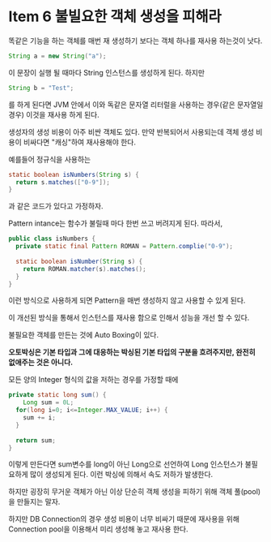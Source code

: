 # Item 6 불빌요한 객체 생성을 피해라

똑같은 기능을 하는 객체를 매번 재 생성하기 보다는 객체 하나를 재사용 하는것이 낫다.

```java
String a = new String("a");
```

이 문장이 실행 될 때마다 String 인스턴스를 생성하게 된다. 하지만

```java
String b = "Test";
```

를 하게 된다면 JVM 안에서 이와 독같은 문자열 리터럴을 사용하는 경우(같은 문자열일 경우) 이것을 재사용 하게 된다.



생성자의 생성 비용이 아주 비싼 객체도 있다. 만약 반복되어서 사용되는데 객체 생성 비용이 비싸다면 "캐싱"하여 재사용해야 한다.

예를들어 정규식을 사용하는

```java
static boolean isNumbers(String s) {
  return s.matches(["0-9"]);
}
```

과 같은 코드가 있다고 가정하자.

Pattern intance는 함수가 불릴때 마다 한번 쓰고 버려지게 된다. 따라서,

```java
public class isNumbers {
  private static final Pattern ROMAN = Pattern.complie("0-9");
  
  static boolean isNumber(String s) {
    return ROMAN.matcher(s).matches();
  }
}
```

이런 방식으로 사용하게 되면 Pattern을 매번 생성하지 않고 사용할 수 있게 된다.

이 개선된 방식을 통해서 인스턴스를 재사용 함으로 인해서 성능을 개선 할 수 있다.



불필요한 객체를 만든는 것에 Auto Boxing이 있다. 

__오토박싱은 기본 타입과 그에 대응하는 박싱된 기본 타입의 구분을 흐려주지만, 완전히 없애주는 것은 아니다.__

모든 양의 Integer 형식의 값을 저하는 경우를 가정할 때에

```java
private static long sum() {
	Long sum = 0L;
  for(long i=0; i<=Integer.MAX_VALUE; i++) {
    sum += i;
  }
  
  return sum;
}
```

이렇게 만든다면 sum변수를 long이 아닌 Long으로 선언하여 Long 인스턴스가 불필요하게 많이 생성되게 된다. 이런 박싱에 의해서 속도 저하가 발생한다.

하지만 굉장히 무거운 객체가 아닌 이상 단순히 객체 생성을 피하기 위해 객체 풀(pool)을 만들지는 말자.

하지만 DB Connection의 경우 생성 비용이 너무 비싸기 때문에 재사용을 위해 Connection pool을 이용해서 미리 생성해 놓고 재사용 한다.